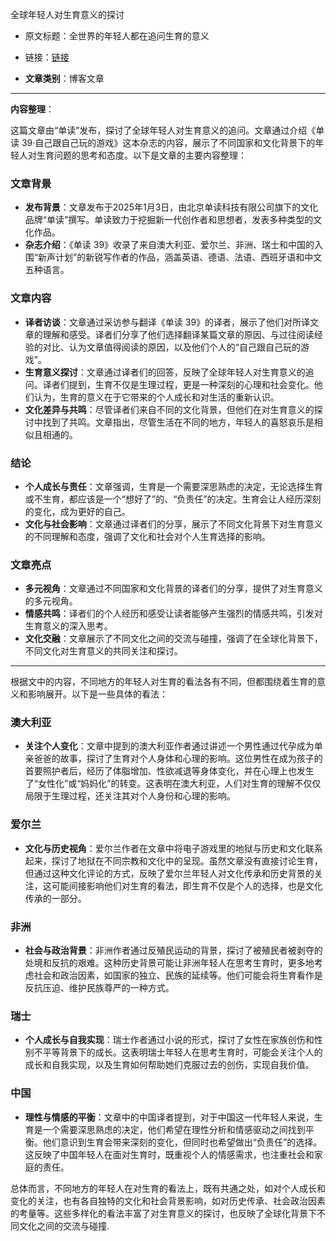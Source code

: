 全球年轻人对生育意义的探讨  
- 原文标题：全世界的年轻人都在追问生育的意义  
- 链接：[链接](https://mp.weixin.qq.com/s?src=11&timestamp=1735954521&ver=5729&signature=k*AHRoHT2iOaqNJx5s465JOFO*dcEZl4YSBWSLZ-IBH6mhfjZPOND3Pg7QKd6cQT6nha-e-YTsOped5QhQ*WUcRmORcGcjCYKiE273W7PbZCXqb88Ps0rQVTdwGxLQzy&new=1)  

- **文章类别**：博客文章  

---

**内容整理**：  

这篇文章由“单读”发布，探讨了全球年轻人对生育意义的追问。文章通过介绍《单读 39·自己跟自己玩的游戏》这本杂志的内容，展示了不同国家和文化背景下的年轻人对生育问题的思考和态度。以下是文章的主要内容整理：

### 文章背景
- **发布背景**：文章发布于2025年1月3日，由北京单读科技有限公司旗下的文化品牌“单读”撰写。单读致力于挖掘新一代创作者和思想者，发表多种类型的文化作品。
- **杂志介绍**：《单读 39》收录了来自澳大利亚、爱尔兰、非洲、瑞士和中国的入围“新声计划”的新锐写作者的作品，涵盖英语、德语、法语、西班牙语和中文五种语言。

### 文章内容
- **译者访谈**：文章通过采访参与翻译《单读 39》的译者，展示了他们对所译文章的理解和感受。译者们分享了他们选择翻译某篇文章的原因、与过往阅读经验的对比、认为文章值得阅读的原因，以及他们个人的“自己跟自己玩的游戏”。
- **生育意义探讨**：文章通过译者们的回答，反映了全球年轻人对生育意义的追问。译者们提到，生育不仅是生理过程，更是一种深刻的心理和社会变化。他们认为，生育的意义在于它带来的个人成长和对生活的重新认识。
- **文化差异与共鸣**：尽管译者们来自不同的文化背景，但他们在对生育意义的探讨中找到了共鸣。文章指出，尽管生活在不同的地方，年轻人的喜怒哀乐是相似且相通的。

### 结论
- **个人成长与责任**：文章强调，生育是一个需要深思熟虑的决定，无论选择生育或不生育，都应该是一个“想好了”的、“负责任”的决定。生育会让人经历深刻的变化，成为更好的自己。
- **文化与社会影响**：文章通过译者们的分享，展示了不同文化背景下对生育意义的不同理解和态度，强调了文化和社会对个人生育选择的影响。

### 文章亮点
- **多元视角**：文章通过不同国家和文化背景的译者们的分享，提供了对生育意义的多元视角。
- **情感共鸣**：译者们的个人经历和感受让读者能够产生强烈的情感共鸣，引发对生育意义的深入思考。
- **文化交融**：文章展示了不同文化之间的交流与碰撞，强调了在全球化背景下，不同文化对生育意义的共同关注和探讨。

---

根据文中的内容，不同地方的年轻人对生育的看法各有不同，但都围绕着生育的意义和影响展开。以下是一些具体的看法：

### 澳大利亚
- **关注个人变化**：文章中提到的澳大利亚作者通过讲述一个男性通过代孕成为单亲爸爸的故事，探讨了生育对个人身体和心理的影响。这位男性在成为孩子的首要照护者后，经历了体脂增加、性欲减退等身体变化，并在心理上也发生了“女性化”或“妈妈化”的转变。这表明在澳大利亚，人们对生育的理解不仅仅局限于生理过程，还关注其对个人身份和心理的影响。

### 爱尔兰
- **文化与历史视角**：爱尔兰作者在文章中将电子游戏里的地狱与历史和文化联系起来，探讨了地狱在不同宗教和文化中的呈现。虽然文章没有直接讨论生育，但通过这种文化评论的方式，反映了爱尔兰年轻人对文化传承和历史背景的关注，这可能间接影响他们对生育的看法，即生育不仅是个人的选择，也是文化传承的一部分。

### 非洲
- **社会与政治背景**：非洲作者通过反殖民运动的背景，探讨了被殖民者被剥夺的处境和反抗的艰难。这种历史背景可能让非洲年轻人在思考生育时，更多地考虑社会和政治因素，如国家的独立、民族的延续等。他们可能会将生育看作是反抗压迫、维护民族尊严的一种方式。

### 瑞士
- **个人成长与自我实现**：瑞士作者通过小说的形式，探讨了女性在家族创伤和性别不平等背景下的成长。这表明瑞士年轻人在思考生育时，可能会关注个人的成长和自我实现，以及生育如何帮助她们克服过去的创伤，实现自我价值。

### 中国
- **理性与情感的平衡**：文章中的中国译者提到，对于中国这一代年轻人来说，生育是一个需要深思熟虑的决定，他们希望在理性分析和情感驱动之间找到平衡。他们意识到生育会带来深刻的变化，但同时也希望做出“负责任”的选择。这反映了中国年轻人在面对生育时，既重视个人的情感需求，也注重社会和家庭的责任。

总体而言，不同地方的年轻人在对生育的看法上，既有共通之处，如对个人成长和变化的关注，也有各自独特的文化和社会背景影响，如对历史传承、社会政治因素的考量等。这些多样化的看法丰富了对生育意义的探讨，也反映了全球化背景下不同文化之间的交流与碰撞.

